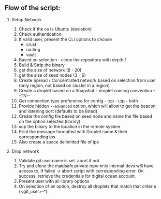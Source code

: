## Flow of the script:

1. Setup Network
    1.  Check if the os is Ubuntu (deviation)
    2.  Check authentication
    3.  If valid user, present the CLI options to choose
           - crust
           - routing
           - vault
    4.  Based on selection - clone the repository with depth 1       
    5.  Build & Strip the binary
    6.  get the size of network (8 - 20)
    7.  get the size of seed nodes (3 - 6)
    8.  Create Spread / Concentrated network based on selection from user (only region, not based on cluster in a region)
    9.  Create a droplet based on a Snapshot - droplet naming convention <github-user>-<lib>-TN-<RegionShort>-<index>
    10. Get connection type preference for config
            - tcp
            - utp 
            - both
    11. Provide hidden `--advanced` option, which will allow to get the beacon and listening port (defaults to be listed)
    12. Create the config file based on seed node and name the file based on the option selected (library)
    13. scp the binary to the location in the remote system
    14. Print the message formatted with Droplet name & their corresponding ips. 
    15. Also create a space delimitted file of ips 
       
2. Drop network
    1. Validate git user.name is set. abort if not.
    2. Try and clone the maidsafe private repo only internal devs will have access to, if failed -> abort script with corresponding error. On success, retrieve the credentials for digital ocean account.
    3. Present user with all library options
    4. On selection of an option, destroy all droplets that match that criteria (<git_user>-<library>*).
